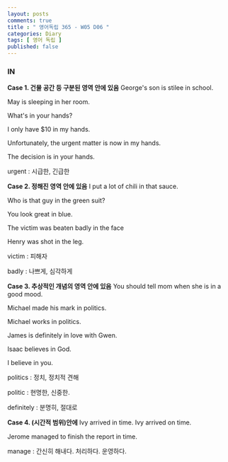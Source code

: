 ```yaml
---
layout: posts
comments: true
title : " 영어독립 365 - W05 D06 "
categories: Diary
tags: [ 영어 독립 ]
published: false
---
```


### IN

**Case 1. 건물 공간 등 구분된 영역 안에 있음**
George's son is stilee in school.

May is sleeping in her room.

What's in your hands?

I only have $10 in my hands.

Unfortunately, the urgent matter is now in my hands.

The decision is in your hands.

urgent
 : 시급한, 긴급한

**Case 2. 정해진 영역 안에 있음**
I put a lot of chili in that sauce.

Who is that guy in the green suit?

You look great in blue.

The victim was beaten badly in the face

Henry was shot in the leg.

victim
 : 피해자

badly
 : 나쁘게, 심각하게

**Case 3. 추상적인 개념의 영역 안에 있음**
You should tell mom when she is in a good mood.

Michael made his mark in politics.

Michael works in politics.

James is definitely in love with Gwen.

Isaac believes in God.

I believe in you.

politics
 : 정치, 정치적 견해

politic
 : 현명한, 신중한.

definitely
 : 분명히, 절대로

**Case 4. (시간적 범위)안에**
Ivy arrived in time.
Ivy arrived on time.

Jerome managed to finish the report in time.

manage 
 : 간신히 해내다.
   처리하다.
   운영하다.